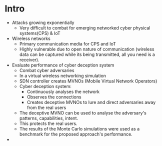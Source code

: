 # Intro

- Attacks growing exponentially
  - Very difficult to combat for emerging networked cyber physical systems(CPS) & IoT
- Wireless networks
  - Primary communication media for CPS and IoT
  - Highly vulnerable due to open nature of communication (wireless data can be captured while its being transmitted, all you need is a receiver).
- Evaluate performance of cyber deception system
  - Combat cyber adversaries
  - In a virtual wireless networking simulation
  - SDN controller creates MVNOs (Mobile Virtual Network Operators)
  - Cyber deception system:
    - Continuously analyses the network
    - Observes the connections
    - Creates deceptive MVNOs to lure and direct adversaries away from the real users
  - The deceptive MVNO can be used to analyse the adversary's patterns, capabilities, intent.
  - This protects the real users.
  - The results of the Monte Carlo simulations were used as a benchmark for the proposed approach's performance.
-

